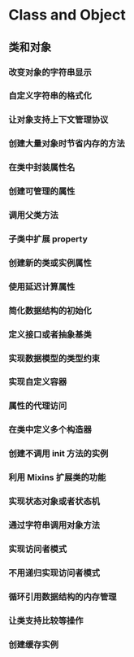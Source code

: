 # Class and Object
## 类和对象

### 改变对象的字符串显示

### 自定义字符串的格式化

### 让对象支持上下文管理协议

### 创建大量对象时节省内存的方法

### 在类中封装属性名

### 创建可管理的属性

### 调用父类方法

### 子类中扩展 property

### 创建新的类或实例属性

### 使用延迟计算属性

### 简化数据结构的初始化

### 定义接口或者抽象基类

### 实现数据模型的类型约束

### 实现自定义容器

### 属性的代理访问

### 在类中定义多个构造器

### 创建不调用 init 方法的实例

### 利用 Mixins 扩展类的功能

### 实现状态对象或者状态机

### 通过字符串调用对象方法

### 实现访问者模式

### 不用递归实现访问者模式

### 循环引用数据结构的内存管理

### 让类支持比较等操作

### 创建缓存实例